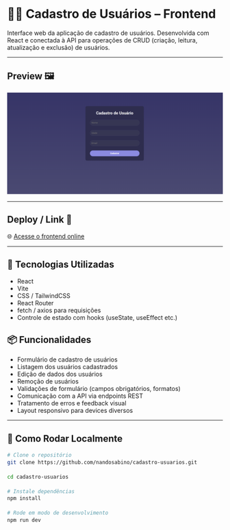 # 🧑‍💻 Cadastro de Usuários – Frontend

Interface web da aplicação de cadastro de usuários. Desenvolvida com React e conectada à API para operações de CRUD (criação, leitura, atualização e exclusão) de usuários.

---

## Preview 🖼️

![Preview da interface de cadastro](public/Preview.png)

---

## Deploy / Link 🔗

🌐 [Acesse o frontend online](https://cadastro-usuarios-rosy.vercel.app)

---

## 🚀 Tecnologias Utilizadas

- React
- Vite
- CSS / TailwindCSS
- React Router
- fetch / axios para requisições
- Controle de estado com hooks (useState, useEffect etc.)  

## 📦 Funcionalidades

- Formulário de cadastro de usuários  
- Listagem dos usuários cadastrados  
- Edição de dados dos usuários  
- Remoção de usuários  
- Validações de formulário (campos obrigatórios, formatos)  
- Comunicação com a API via endpoints REST  
- Tratamento de erros e feedback visual  
- Layout responsivo para devices diversos  

---

## 🚀 Como Rodar Localmente

```bash
# Clone o repositório
git clone https://github.com/nandosabino/cadastro-usuarios.git

cd cadastro-usuarios

# Instale dependências
npm install

# Rode em modo de desenvolvimento
npm run dev
